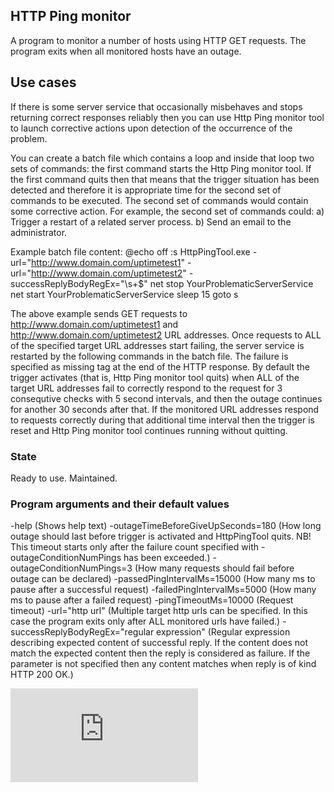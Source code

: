 ## HTTP Ping monitor
A program to monitor a number of hosts using HTTP GET requests. The program exits when all monitored hosts have an outage.

## Use cases
If there is some server service that occasionally misbehaves and stops returning correct responses reliably then you can use Http Ping monitor tool to launch corrective actions upon detection of the occurrence of the problem. 

You can create a batch file which contains a loop and inside that loop two sets of commands: the first command starts the Http Ping monitor tool. If the first command quits then that means that the trigger situation has been detected and therefore it is appropriate time for the second set of commands to be executed. The second set of commands would contain some corrective action. For example, the second set of commands could:
	a) Trigger a restart of a related server process.
	b) Send an email to the administrator.

Example batch file content:
	@echo off
	:s
	HttpPingTool.exe -url="http://www.domain.com/uptimetest1" -url="http://www.domain.com/uptimetest2" -successReplyBodyRegEx="</html>\s+$"
	net stop YourProblematicServerService
	net start YourProblematicServerService
	sleep 15
	goto s

The above example sends GET requests to http://www.domain.com/uptimetest1 and http://www.domain.com/uptimetest2 URL addresses. Once requests to ALL of the specified target URL addresses start failing, the server service is restarted by the following commands in the batch file. The failure is specified as missing <html> tag at the end of the HTTP response. By default the trigger activates (that is, Http Ping monitor tool quits) when ALL of the target URL addresses fail to correctly respond to the request for 3 consequtive checks with 5 second intervals, and then the outage continues for another 30 seconds after that. If the monitored URL addresses respond to requests correctly during that additional time interval then the trigger is reset and Http Ping monitor tool continues running without quitting.

### State
Ready to use. Maintained.

### Program arguments and their default values
-help (Shows help text)
-outageTimeBeforeGiveUpSeconds=180 (How long outage should last before trigger is activated and HttpPingTool quits. NB! This timeout starts only after the failure count specified with -outageConditionNumPings has been exceeded.)
-outageConditionNumPings=3 (How many requests should fail before outage can be declared)
-passedPingIntervalMs=15000 (How many ms to pause after a successful request)
-failedPingIntervalMs=5000 (How many ms to pause after a failed request)
-pingTimeoutMs=10000 (Request timeout)
-url="http url" (Multiple target http urls can be specified. In this case the program exits only after ALL monitored urls have failed.)
-successReplyBodyRegEx="regular expression" (Regular expression describing expected content of successful reply. If the content does not match the expected content then the reply is considered as failure. If the parameter is not specified then any content matches when reply is of kind HTTP 200 OK.)


[![Analytics](https://ga-beacon.appspot.com/UA-351728-28/HttpPingTool/README.md?pixel)](https://github.com/igrigorik/ga-beacon)    
